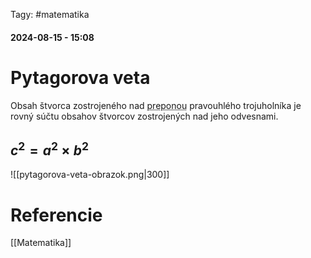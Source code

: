  Tagy: #matematika
#### 2024-08-15 - 15:08

# Pytagorova veta
Obsah štvorca zostrojeného nad <abbr title="Najdlhšia strana trojuholníka">preponou</abbr> pravouhlého trojuholníka je rovný súčtu obsahov štvorcov zostrojených nad jeho odvesnami.
## $c^2 = a^2 × b^2$ 
![[pytagorova-veta-obrazok.png|300]]









# Referencie
[[Matematika]]